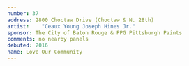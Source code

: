 ```yaml
---
number: 37
address: 2800 Choctaw Drive (Choctaw & N. 28th)
artist:    "Ceaux Young Joseph Hines Jr."
sponsor: The City of Baton Rouge & PPG Pittsburgh Paints
comments: no nearby panels
debuted: 2016
name: Love Our Community
---
```

